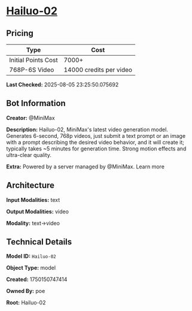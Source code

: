 # [Hailuo-02](https://poe.com/Hailuo-02)

## Pricing

| Type | Cost |
|------|------|
| Initial Points Cost | 7000+ |
| 768P-6S Video | 14000 credits per video |

**Last Checked:** 2025-08-05 23:25:50.075692


## Bot Information

**Creator:** @MiniMax

**Description:** Hailuo-02, MiniMax's latest video generation model. Generates 6-second, 768p videos, just submit a text prompt or an image with a prompt describing the desired video behavior, and it will create it; typically takes ~5 minutes for generation time. Strong motion effects and ultra-clear quality.

**Extra:** Powered by a server managed by @MiniMax. Learn more


## Architecture

**Input Modalities:** text

**Output Modalities:** video

**Modality:** text->video


## Technical Details

**Model ID:** `Hailuo-02`

**Object Type:** model

**Created:** 1750150747414

**Owned By:** poe

**Root:** Hailuo-02
